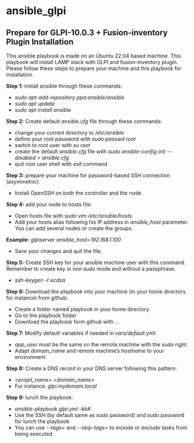 # ansible_glpi
## Prepare for GLPI-10.0.3 + Fusion-inventory Plugin Installation

This ansible playbook is made on an Ubuntu 22.04 based machine. This playbook will install LAMP stack with GLPI and fusion-inventory plugin. Please follow these steps to prepare your machine and this playbook for installation.

**Step 1:** install ansible through these commands:
-	*sudo apt-add-repository ppa:ansible/ansible*
-	*sudo apt update*
-	*sudo apt install ansible*

**Step 2:** Create default *ansible.cfg* file through these commands:
-	change your current directory to */etc/ansible*
-	define your root password with *sudo passwd root*
-	switch to root user with *su root*
-	create the default *ansible.cfg* file with *sudo ansible-config init --disabled > ansible.cfg*
-	quit root user shell with *exit* command

**Step 3:** prepare your machine for password-based SSH connection (asymmetric):
-	Install OpenSSH on both the controller and the node.

**Step 4:** add your node to hosts file:
-	Open hosts file with *sudo vim /etc/ansible/hosts*
-	Add your hosts alias following his IP address in *ansible_host* parameter. You can add several nodes or create the groups.

**Example:** *glpiserver ansible_host=192.168.1.100*
-	Save your changes and quit the file.

**Step 5:** Create SSH key for your ansible machine user with this command. Remember to create key in non sudo mode and without a passphrase.
-	*ssh-keygen -t ecdsa*

**Step 6:** Download the playbook into your machine (in your home directory for instance) from github:
-	Create a folder named playbook in your home directory
-	Go to the playbook folder
-	Download the playbook form github with …

**Step 7:** Modify default variables if needed in *vars/default.yml*:
-	*app_user* must be the same on the remote machine with the sudo right.
-	Adapt *domain_name* and remote machine’s *hostname* to your environment.

**Step 8:** Create a DNS record in your DNS server following this pattern:
-	*<projet_name>.<domain_name>*
-	For instance: *glpi.mydomain.local*

**Step 9:** lunch the playbook:
-	*ansible-playbook glpi.yml -kbK*
-	Use the SSH (by default same as sudo password) and sudo password for lunch the playbook
-	You can use *--tags=* and *--skip-tags=* to include or exclude tasks from being executed
